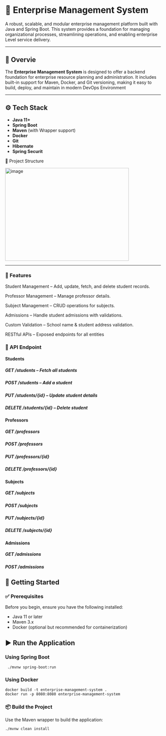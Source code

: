 # 🏢 Enterprise Management System

A robust, scalable, and modular enterprise management platform built with Java and Spring Boot. This system provides a foundation for managing organizational processes, streamlining operations, and enabling enterprise Level service delivery.

---

## 📌 Overvie

The **Enterprise Management System** is designed to offer a backend foundation for enterprise resource planning and administration. It includes built-in support for Maven, Docker, and Git versioning, making it easy to build, deploy, and maintain in modern DevOps Environment

---

## ⚙️ Tech Stack

- **Java 11+**
- **Spring Boot**
- **Maven** (with Wrapper support)
- **Docker**
- **Git**
- **Hibernate**
- **Spring Securit**
  
📂 Project Structure


<img width="400" height="300" alt="image" src="https://github.com/user-attachments/assets/65dc44c4-eaff-479c-9346-c32eecab6529" />

---

### 🚀 Features

Student Management – Add, update, fetch, and delete student records.

Professor Management – Manage professor details.

Subject Management – CRUD operations for subjects.

Admissions – Handle student admissions with validations.

Custom Validation – School name & student address validation.

RESTful APIs – Exposed endpoints for all entities

### 📌 API Endpoint
#### Students
 ##### GET /students – Fetch all students
 ##### POST /students – Add a student
 ##### PUT /students/{id} – Update student details
 ##### DELETE /students/{id} – Delete student

#### Professors

 ##### GET /professors
 ##### POST /professors
 ##### PUT /professors/{id}
 ##### DELETE /professors/{id}

#### Subjects
 ##### GET /subjects
 ##### POST /subjects
 ##### PUT /subjects/{id}
 ##### DELETE /subjects/{id}

#### Admissions
 ##### GET /admissions
 ##### POST /admissions

## 🚀 Getting Started

### ✅ Prerequisites

Before you begin, ensure you have the following installed:

- Java 11 or later
- Maven 3.x
- Docker (optional but recommended for containerization)
## ▶️ Run the Application
      
### Using Spring Boot
     ./mvnw spring-boot:run

### Using Docker 
```
docker build -t enterprise-management-system .
docker run -p 8080:8080 enterprise-management-system
```

### 📦 Build the Project

Use the Maven wrapper to build the application:
```
./mvnw clean install


